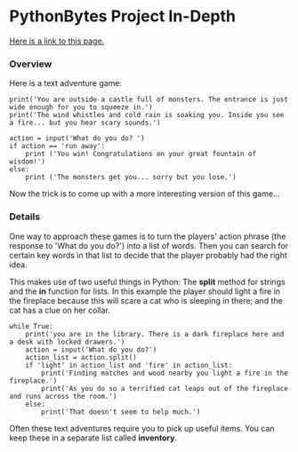 # PythonBytes Project In-Depth


[Here is a link to this page.](https://github.com/robfatland/pythonbytes/tree/master/projects/adventure)


### Overview

Here is a text adventure game:


```
print('You are outside a castle full of monsters. The entrance is just wide enough for you to squeeze in.')
print('The wind whistles and cold rain is soaking you. Inside you see a fire... but you hear scary sounds.')

action = input('What do you do? ')
if action == 'run away':
    print ('You win! Congratulations on your great fountain of wisdom!')
else:
    print ('The monsters get you... sorry but you lose.')
````

Now the trick is to come up with a more interesting version of this game...


### Details

One way to approach these games is to turn the players' action phrase (the response to 'What do you do?') into
a list of words. Then you can search for certain key words in that list to decide that the player probably had
the right idea. 

This makes use of two useful things in Python: The **split** method for strings and the **in** 
function for lists. In this example the player should light a fire in the fireplace because this will scare a 
cat who is sleeping in there; and the cat has a clue on her collar. 

```
while True: 
    print('you are in the library. There is a dark fireplace here and a desk with locked drawers.')
    action = input('What do you do?')
    action_list = action.split()
    if 'light' in action_list and 'fire' in action_list: 
        print('Finding matches and wood nearby you light a fire in the fireplace.')
        print('As you do so a terrified cat leaps out of the fireplace and runs across the room.')
    else: 
        print('That doesn't seem to help much.')
```

Often these text adventures require you to pick up useful items. You can keep these in a separate list called
**inventory**.
